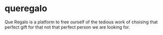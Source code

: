 # queregalo

Que Regalo is a platform to free ourself of the tedious work of choising that perfect gift for that not that perfect person we are looking for.
